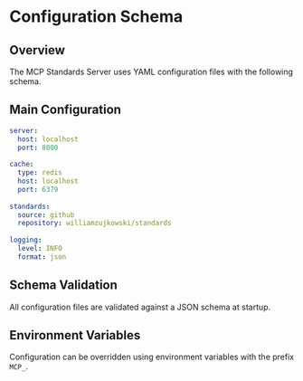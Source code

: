 # Configuration Schema

## Overview
The MCP Standards Server uses YAML configuration files with the following schema.

## Main Configuration

```yaml
server:
  host: localhost
  port: 8000
  
cache:
  type: redis
  host: localhost
  port: 6379
  
standards:
  source: github
  repository: williamzujkowski/standards
  
logging:
  level: INFO
  format: json
```

## Schema Validation
All configuration files are validated against a JSON schema at startup.

## Environment Variables
Configuration can be overridden using environment variables with the prefix `MCP_`.